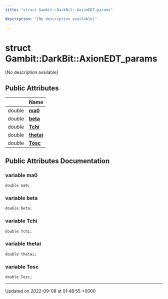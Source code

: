 ```yaml
---
title: "struct Gambit::DarkBit::AxionEDT_params"

description: "[No description available]"

---
```


# struct Gambit::DarkBit::AxionEDT_params



[No description available]

## Public Attributes

|                | Name           |
| -------------- | -------------- |
| double | **[ma0](/documentation/code/classes/structgambit_1_1darkbit_1_1axionedt__params/#variable-gambitdarkbitaxionedt-params-ma0)**  |
| double | **[beta](/documentation/code/classes/structgambit_1_1darkbit_1_1axionedt__params/#variable-gambitdarkbitaxionedt-params-beta)**  |
| double | **[Tchi](/documentation/code/classes/structgambit_1_1darkbit_1_1axionedt__params/#variable-gambitdarkbitaxionedt-params-tchi)**  |
| double | **[thetai](/documentation/code/classes/structgambit_1_1darkbit_1_1axionedt__params/#variable-gambitdarkbitaxionedt-params-thetai)**  |
| double | **[Tosc](/documentation/code/classes/structgambit_1_1darkbit_1_1axionedt__params/#variable-gambitdarkbitaxionedt-params-tosc)**  |

## Public Attributes Documentation

### variable ma0

```
double ma0;
```


### variable beta

```
double beta;
```


### variable Tchi

```
double Tchi;
```


### variable thetai

```
double thetai;
```


### variable Tosc

```
double Tosc;
```


-------------------------------

Updated on 2022-09-08 at 01:48:55 +0000